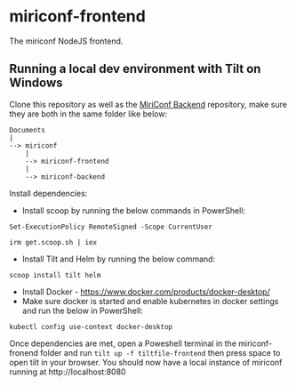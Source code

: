 # miriconf-frontend

The miriconf NodeJS frontend.


## Running a local dev environment with Tilt on Windows

Clone this repository as well as the [MiriConf Backend](https://github.com/MiriConf/miriconf-backend) repository, make sure they are both in the same folder like below:

```
Documents
|
--> miriconf
    |
    --> miriconf-frontend
    |
    --> miriconf-backend
```

Install dependencies:

- Install scoop by running the below commands in PowerShell:

```
Set-ExecutionPolicy RemoteSigned -Scope CurrentUser
```

```
irm get.scoop.sh | iex
```

- Install Tilt and Helm by running the below command:

```
scoop install tilt helm
```

- Install Docker - https://www.docker.com/products/docker-desktop/
- Make sure docker is started and enable kubernetes in docker settings and run the below in PowerShell:

```
kubectl config use-context docker-desktop
```

Once dependencies are met, open a Poweshell terminal in the miriconf-fronend folder and run `tilt up -f tiltfile-frontend` then press space to open tilt in your browser. You should now have a local instance of miriconf running at http://localhost:8080
